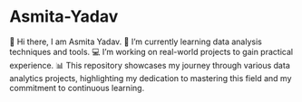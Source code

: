 # Asmita-Yadav
👋 Hi there, I am Asmita Yadav.
🌱 I’m currently learning data analysis techniques and tools.
💻 I’m working on real-world projects to gain practical experience.
📊 This repository showcases my journey through various data analytics projects, highlighting my dedication to mastering this field and my commitment to continuous learning.
